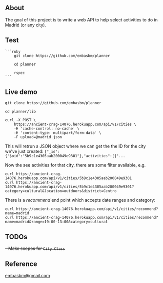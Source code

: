 ## About

The goal of this project is to write a web API to help select activities to do in Madrid (or any city).

## Test

    ```ruby
        git clone https://github.com/embasbm/planner

        cd planner

        rspec
    ```

## Live demo


    git clone https://github.com/embasbm/planner

    cd planner/lib

    curl -X POST \
        https://ancient-crag-14076.herokuapp.com/api/v1/cities \
        -H 'cache-control: no-cache' \
        -H 'content-type: multipart/form-data' \
        -F upload=@madrid.json

This will retrun a JSON object where we can get the the ID for the city we've just created: `{"_id":{"$oid":"5b9c1e4305aab200049e9301"},"activities":[{"...`

Now the see activities for that city, there are some filter available, e.g.

    curl https://ancient-crag-14076.herokuapp.com/api/v1/cities/5b9c1e4305aab200049e9301
    curl https://ancient-crag-14076.herokuapp.com/api/v1/cities/5b9c1e4305aab200049e9301?category=cultural&location=outdoors&district=Centro

There is a *recommend* end point which accepts date ranges and category:

    curl https://ancient-crag-14076.herokuapp.com/api/v1/cities/recommend?name=madrid
    curl https://ancient-crag-14076.herokuapp.com/api/v1/cities/recommend?name=madrid&range=10:00-13:00&category=cultural

## TODOs

~~- Make scopes for ```City Class```~~

## Reference
embasbm@gmail.com
